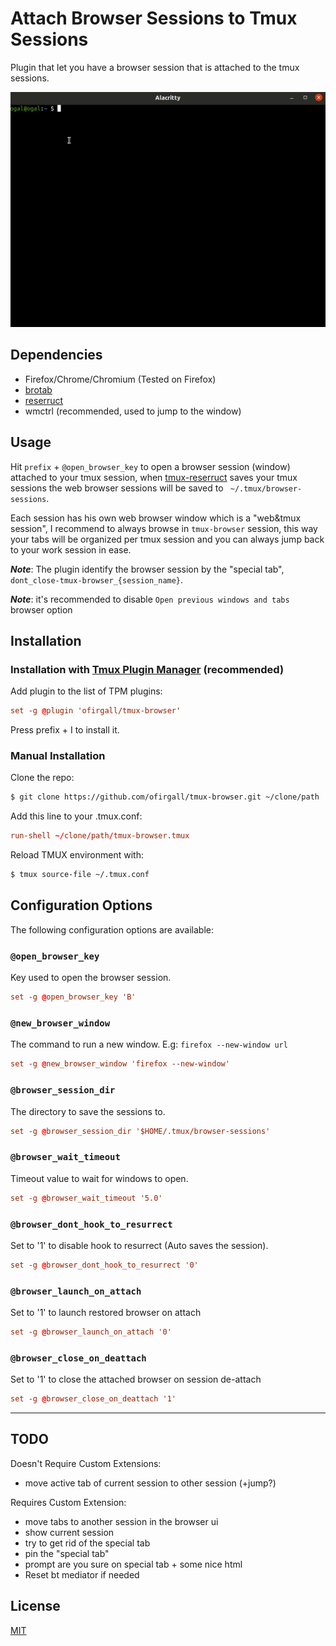 # Attach Browser Sessions to Tmux Sessions

Plugin that let you have a browser session that is attached to the tmux sessions.

![Tmux Browser Demo GIF](screenshots/demo.gif)

## Dependencies

* Firefox/Chrome/Chromium (Tested on Firefox)
* [brotab](https://github.com/balta2ar/brotab)
* [reserruct](https://github.com/tmux-plugins/tmux-resurrect)
* wmctrl (recommended, used to jump to the window)

## Usage

Hit `prefix` + `@open_browser_key` to open a browser session (window) attached to your tmux session, when [tmux-reserruct](https://github.com/tmux-plugins/tmux-resurrect) saves your tmux sessions the web browser sessions will be saved to ` ~/.tmux/browser-sessions`.

Each session has his own web browser window which is a "web&tmux session", I recommend to always browse in `tmux-browser` session, this way your tabs will be organized per tmux session and you can always jump back to your work session in ease.

_**Note**_: The plugin identify the browser session by the "special tab", `dont_close-tmux-browser_{session_name}`.

_**Note**_: it's recommended to disable `Open previous windows and tabs` browser option


## Installation

### Installation with [Tmux Plugin Manager](https://github.com/tmux-plugins/tpm) (recommended)

Add plugin to the list of TPM plugins:

```tmux.conf
set -g @plugin 'ofirgall/tmux-browser'
```

Press prefix + I to install it.

### Manual Installation

Clone the repo:

```bash
$ git clone https://github.com/ofirgall/tmux-browser.git ~/clone/path
```

Add this line to your .tmux.conf:

```tmux.conf
run-shell ~/clone/path/tmux-browser.tmux
```

Reload TMUX environment with:

```bash
$ tmux source-file ~/.tmux.conf
```

## Configuration Options

The following configuration options are available:

### `@open_browser_key`

Key used to open the browser session. 

```tmux.conf
set -g @open_browser_key 'B'
```

### `@new_browser_window`

The command to run a new window.
E.g: `firefox --new-window url`

```tmux.conf
set -g @new_browser_window 'firefox --new-window'
```

### `@browser_session_dir`

The directory to save the sessions to.

```tmux.conf
set -g @browser_session_dir '$HOME/.tmux/browser-sessions'
```

### `@browser_wait_timeout`

Timeout value to wait for windows to open.

```tmux.conf
set -g @browser_wait_timeout '5.0'
```

### `@browser_dont_hook_to_resurrect`

Set to '1' to disable hook to resurrect (Auto saves the session). 

```tmux.conf
set -g @browser_dont_hook_to_resurrect '0'
```

### `@browser_launch_on_attach`

Set to '1' to launch restored browser on attach

```tmux.conf
set -g @browser_launch_on_attach '0'
```

### `@browser_close_on_deattach`

Set to '1' to close the attached browser on session de-attach

```tmux.conf
set -g @browser_close_on_deattach '1'
```

---

## TODO

Doesn't Require Custom Extensions:
* move active tab of current session to other session (+jump?)

Requires Custom Extension:
* move tabs to another session in the browser ui
* show current session
* try to get rid of the special tab
* pin the "special tab"
* prompt are you sure on special tab + some nice html
* Reset bt mediator if needed


## License

[MIT](LICENSE)

